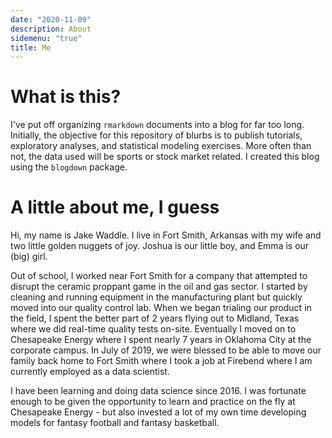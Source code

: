 ```yaml
---
date: "2020-11-09"
description: About
sidemenu: "true"
title: Me
---
```



# What is this?

I've put off organizing `rmarkdown` documents into a blog for far too long. Initially, the objective for this repository of blurbs is to publish tutorials, exploratory analyses, and statistical modeling exercises. More often than not, the data used will be sports or stock market related. I created this blog using the `blogdown` package. 

# A little about me, I guess

Hi, my name is Jake Waddle. I live in Fort Smith, Arkansas with my wife and two little golden nuggets of joy. Joshua is our little boy, and Emma is our (big) girl. 

Out of school, I worked near Fort Smith for a company that attempted to disrupt the ceramic proppant game in the oil and gas sector. I started by cleaning and running equipment in the manufacturing plant but quickly moved into our quality control lab. When we began trialing our product in the field, I spent the better part of 2 years flying out to Midland, Texas where we did real-time quality tests on-site. Eventually I moved on to Chesapeake Energy where I spent nearly 7 years in Oklahoma City at the corporate campus. In July of 2019, we were blessed to be able to move our family back home to Fort Smith where I took a job at Firebend where I am currently employed as a data scientist.

I have been learning and doing data science since 2016. I was fortunate enough to be given the opportunity to learn and practice on the fly at Chesapeake Energy - but also invested a lot of my own time developing models for fantasy football and fantasy basketball. 
